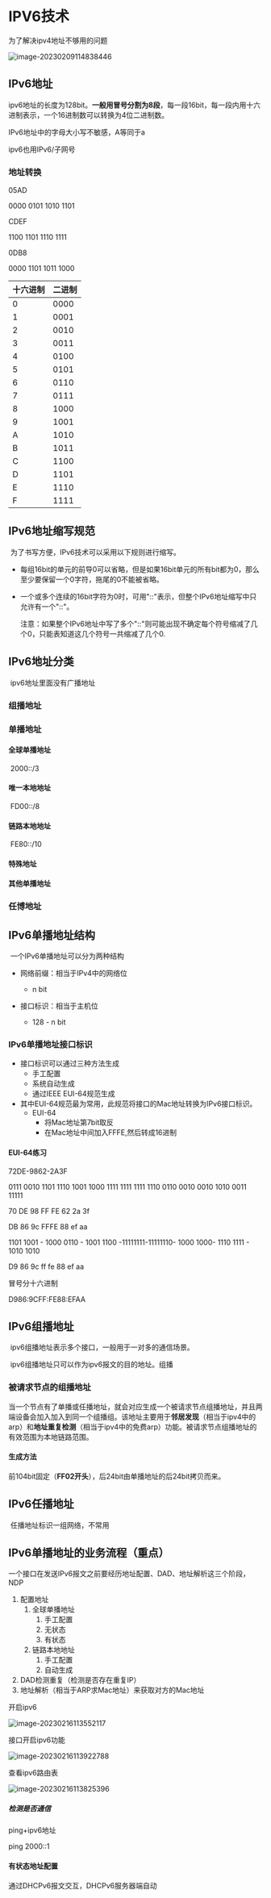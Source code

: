# IPV6技术

为了解决ipv4地址不够用的问题

![image-20230209114838446](https://bed-1309358403.cos.ap-shanghai.myqcloud.com/img/image-20230209114838446.png)

## IPv6地址

ipv6地址的长度为128bit。**一般用冒号分割为8段**，每一段16bit，每一段内用十六进制表示，一个16进制数可以转换为4位二进制数。

IPv6地址中的字母大小写不敏感，A等同于a

ipv6也用IPv6/子网号



### 地址转换

05AD

0000 0101 1010 1101

CDEF

1100 1101 1110 1111

0DB8

0000 1101 1011 1000

| 十六进制 | 二进制 |
| -------- | ------ |
| 0        | 0000   |
| 1        | 0001   |
| 2        | 0010   |
| 3        | 0011   |
| 4        | 0100   |
| 5        | 0101   |
| 6        | 0110   |
| 7        | 0111   |
| 8        | 1000   |
| 9        | 1001   |
| A        | 1010   |
| B        | 1011   |
| C        | 1100   |
| D        | 1101   |
| E        | 1110   |
| F        | 1111   |



## IPv6地址缩写规范

​	为了书写方便，IPv6技术可以采用以下规则进行缩写。

- 每组16bit的单元的前导0可以省略，但是如果16bit单元的所有bit都为0，那么至少要保留一个0字符，拖尾的0不能被省略。

- 一个或多个连续的16bit字符为0时，可用"::"表示，但整个IPv6地址缩写中只允许有一个"::"。

  注意：如果整个IPv6地址中写了多个"::"则可能出现不确定每个符号缩减了几个0，只能表知道这几个符号一共缩减了几个0.



## IPv6地址分类

​	ipv6地址里面没有广播地址

### 组播地址

### 单播地址

#### 	全球单播地址

​		2000::/3

#### 	唯一本地地址

​		FD00::/8

#### 	链路本地地址

​		FE80::/10

#### 	特殊地址

#### 	其他单播地址

### 任博地址



## IPv6单播地址结构

​	一个IPv6单播地址可以分为两种结构

- 网络前缀：相当于IPv4中的网络位
  - n bit

- 接口标识：相当于主机位
  - 128 - n bit



### IPv6单播地址接口标识

- 接口标识可以通过三种方法生成
  - 手工配置
  - 系统自动生成
  - 通过IEEE EUI-64规范生成
- 其中EUI-64规范最为常用，此规范将接口的Mac地址转换为IPv6接口标识。
  - EUI-64
    - 将Mac地址第7bit取反
    - 在Mac地址中间加入FFFE,然后转成16进制

#### EUI-64练习

72DE-9862-2A3F

0111 0010 1101 1110 1001 1000   1111 1111 1111 1110   0110 0010 0010 1010 0011 11111

70 DE 98 FF FE 62 2a 3f



DB 86 9c FFFE 88 ef aa

1101 1001 - 1000 0110 - 1001 1100 -11111111-11111110- 1000 1000- 1110 1111 - 1010 1010

D9 86 9c ff fe 88 ef aa

冒号分十六进制

D986:9CFF:FE88:EFAA



## IPv6组播地址

​	ipv6组播地址表示多个接口，一般用于一对多的通信场景。

​	ipv6组播地址只可以作为ipv6报文的目的地址。组播



### 被请求节点的组播地址

​	当一个节点有了单播或任播地址，就会对应生成一个被请求节点组播地址，并且两端设备会加入加入到同一个组播组。该地址主要用于**邻居发现**（相当于ipv4中的arp）和**地址重复检测**（相当于ipv4中的免费arp）功能。被请求节点组播地址的有效范围为本地链路范围。

#### 生成方法

​	前104bit固定（**FF02开头**），后24bit由单播地址的后24bit拷贝而来。



## IPv6任播地址

​	任播地址标识一组网络，不常用





## IPv6单播地址的业务流程（重点）

​	一个接口在发送IPv6报文之前要经历地址配置、DAD、地址解析这三个阶段，NDP

1. 配置地址
   1. 全球单播地址
      1. 手工配置
      2. 无状态
      3. 有状态
   2. 链路本地地址
      1. 手工配置
      2. 自动生成
2. DAD检测重复（检测是否存在重复IP）
3. 地址解析（相当于ARP求Mac地址）来获取对方的Mac地址



开启ipv6

![image-20230216113552117](https://bed-1309358403.cos.ap-shanghai.myqcloud.com/img/image-20230216113552117.png)

接口开启ipv6功能

![image-20230216113922788](https://bed-1309358403.cos.ap-shanghai.myqcloud.com/img/image-20230216113922788.png)

查看ipv6路由表

![image-20230216113825396](https://bed-1309358403.cos.ap-shanghai.myqcloud.com/img/image-20230216113825396.png)



##### 检测是否通信

ping+ipv6地址

ping 2000::1



#### 有状态地址配置

通过DHCPv6报文交互，DHCPv6服务器端自动
